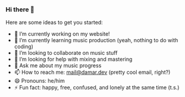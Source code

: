 ### Hi there 👋

Here are some ideas to get you started:

- 🔭 I’m currently working on my website!
- 🌱 I’m currently learning music production (yeah, nothing to do with coding)
- 👯 I’m looking to collaborate on music stuff
- 🤔 I’m looking for help with mixing and mastering
- 💬 Ask me about my music progress
- 📫 How to reach me: mail@damar.dev (pretty cool email, right?)
- 😄 Pronouns: he/him
- ⚡ Fun fact: happy, free, confused, and lonely at the same time (t.s.)
